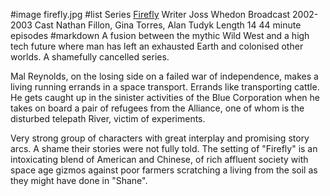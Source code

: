 #image	firefly.jpg
#list
Series	[Firefly](https://www.imdb.com/title/tt0303461/)
Writer	Joss Whedon
Broadcast	2002-2003
Cast	Nathan Fillon, Gina Torres, Alan Tudyk
Length	14 44 minute episodes
#markdown
A fusion between the mythic Wild West and a high tech
future where man has left an exhausted Earth and colonised
other worlds. A shamefully cancelled series.

Mal Reynolds, on the losing side on a failed war of
independence, makes a living running errands in a space
transport.  Errands like transporting cattle.  He gets
caught up in the sinister activities of the Blue Corporation
when he takes on board a pair of refugees from the
Alliance, one of whom is the disturbed telepath River,
victim of experiments.

Very strong group of characters with great interplay and
promising story arcs.  A shame their stories were not
fully told.  The setting of "Firefly" is an intoxicating
blend of American and Chinese, of rich affluent society
with space age gizmos against poor farmers scratching a
living from the soil as they might have done in "Shane".
